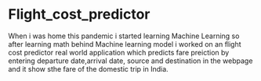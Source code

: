 # Flight_cost_predictor


When i was home this pandemic i started learning Machine Learning so after learning math behind Machine learning model i worked on an flight cost predictor real world application which predicts fare preiction by entering departure date,arrival date, source and destination in the webpage and it show sthe fare of the domestic trip in India.

